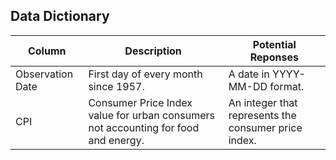 ## Data Dictionary
| Column| Description| Potential Reponses|                   
|-------|------------|-------------------|
|Observation Date | First day of every month since 1957.|A date in YYYY-MM-DD format.|
|CPI| Consumer Price Index value for urban consumers not accounting for food and energy.| An integer that represents the consumer price index.| 

